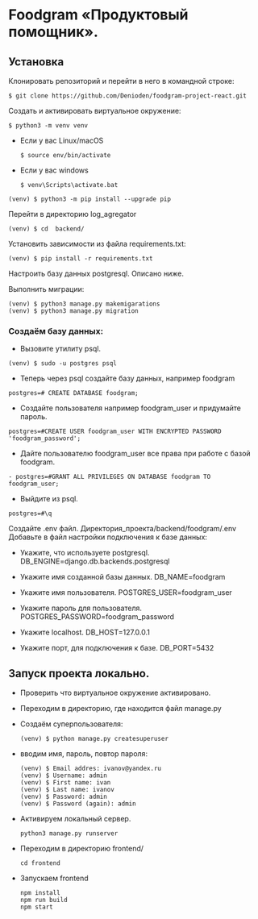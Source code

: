 # Foodgram «Продуктовый помощник».

## Установка

Клонировать репозиторий и перейти в него в командной строке:

```
$ git clone https://github.com/Denioden/foodgram-project-react.git
```

Создать и активировать виртуальное окружение:

```
$ python3 -m venv venv
```

* Если у вас Linux/macOS

    ```
    $ source env/bin/activate
    ```

* Если у вас windows

    ```
    $ venv\Scripts\activate.bat
    ```

```
(venv) $ python3 -m pip install --upgrade pip
```

Перейти в директорию log_agregator

```
(venv) $ cd  backend/
```
Установить зависимости из файла requirements.txt:

```
(venv) $ pip install -r requirements.txt
```
Настроить базу данных postgresql. Описано ниже. 

Выполнить миграции:
```
(venv) $ python3 manage.py makemigarations
(venv) $ python3 manage.py migration
```

### Создаём базу данных:

- Вызовите утилиту psql.
```
(venv) $ sudo -u postgres psql
```
- Теперь через psql создайте базу данных, например foodgram
```
postgres=# CREATE DATABASE foodgram;
```
- Создайте пользователя например foodgram_user и придумайте пароль.
```
postgres=#CREATE USER foodgram_user WITH ENCRYPTED PASSWORD 'foodgram_password';
``` 
- Дайте пользователю foodgram_user все права при работе с базой foodgram. 
```
- postgres=#GRANT ALL PRIVILEGES ON DATABASE foodgram TO foodgram_user;
```
- Выйдите из psql.
``` 
postgres=#\q
```
     
Создайте .env файл. Директория_проекта/backend/foodgram/.env
Добавьте в файл настройки подключения к базе данных:

- Укажите, что используете postgresql.
    DB_ENGINE=django.db.backends.postgresql

- Укажите имя созданной базы данных.
    DB_NAME=foodgram

- Укажите имя пользователя.
    POSTGRES_USER=foodgram_user

- Укажите пароль для пользователя.
    POSTGRES_PASSWORD=foodgram_password

- Укажите localhost.
   DB_HOST=127.0.0.1

- Укажите порт, для подключения к базе.
    DB_PORT=5432 


## Запуск проекта локально.

- Проверить что виртуальное окружение активировано.
- Переходим в директорию, где находится файл manage.py
     
- Создаём суперпользователя:
    ```
    (venv) $ python manage.py createsuperuser

    ```
- вводим имя, пароль, повтор пароля:
    ```
    (venv) $ Email addres: ivanov@yandex.ru
    (venv) $ Username: admin
    (venv) $ First name: ivan
    (venv) $ Last name: ivanov
    (venv) $ Password: admin
    (venv) $ Password (again): admin
    ```

- Активируем локальный сервер.
    ```
    python3 manage.py runserver
    ```

- Переходим в директорию frontend/ 
    ```
    cd frontend
    ```

- Запускаем frontend
    ```
    npm install
    npm run build
    npm start
    ```